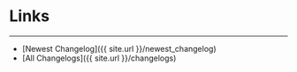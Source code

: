 # Links
---
- [Newest Changelog]({{ site.url }}/newest_changelog)
- [All Changelogs]({{ site.url }}/changelogs)
